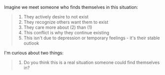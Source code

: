 Imagine we meet someone who finds themselves in this situation:

> 1. They actively desire to not exist
> 2. They recognize others want them to exist
> 3. They care more about (2) than (1) 
> 4. This conflict is why they continue existing
> 5. This isn't due to depression or temporary feelings - it's their stable outlook

I'm curious about two things:

> 1. Do you think this is a real situation someone could find themselves in?